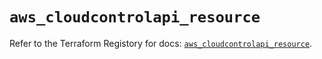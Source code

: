 # `aws_cloudcontrolapi_resource`

Refer to the Terraform Registory for docs: [`aws_cloudcontrolapi_resource`](https://registry.terraform.io/providers/hashicorp/aws/4.65.0/docs/resources/cloudcontrolapi_resource).
